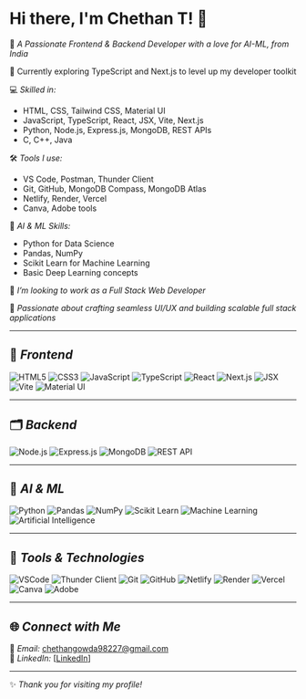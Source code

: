 # Hi there, I'm Chethan T! 👋

🚀 *A Passionate Frontend & Backend Developer with a love for AI-ML, from India*

🌱 Currently exploring TypeScript and Next.js to level up my developer toolkit

💻 *Skilled in:*
- HTML, CSS, Tailwind CSS, Material UI
- JavaScript, TypeScript, React, JSX, Vite, Next.js
- Python, Node.js, Express.js, MongoDB, REST APIs
- C, C++, Java

🛠 *Tools I use:*
- VS Code, Postman, Thunder Client
- Git, GitHub, MongoDB Compass, MongoDB Atlas
- Netlify, Render, Vercel
- Canva, Adobe tools

🧠 *AI & ML Skills:*
- Python for Data Science
- Pandas, NumPy
- Scikit Learn for Machine Learning
- Basic Deep Learning concepts

🎯 *I’m looking to work as a Full Stack Web Developer*

🎨 *Passionate about crafting seamless UI/UX and building scalable full stack applications*

---

## 🚀 *Frontend*

![HTML5](https://img.shields.io/badge/HTML5-E34F26?style=flat&logo=html5&logoColor=white)
![CSS3](https://img.shields.io/badge/CSS3-1572B6?style=flat&logo=css3&logoColor=white)
![JavaScript](https://img.shields.io/badge/JavaScript-F7DF1E?style=flat&logo=javascript&logoColor=black)
![TypeScript](https://img.shields.io/badge/TypeScript-007ACC?style=flat&logo=typescript&logoColor=white)
![React](https://img.shields.io/badge/React-61DAFB?style=flat&logo=react&logoColor=black)
![Next.js](https://img.shields.io/badge/Next.js-000000?style=flat&logo=nextdotjs&logoColor=white)
![JSX](https://img.shields.io/badge/JSX-61DAFB?style=flat&logo=react&logoColor=black)
![Vite](https://img.shields.io/badge/Vite-646CFF?style=flat&logo=vite&logoColor=white)
![Material UI](https://img.shields.io/badge/Material_UI-0081CB?style=flat&logo=mui&logoColor=white)

---

## 🗂 *Backend*

![Node.js](https://img.shields.io/badge/Node.js-339933?style=flat&logo=node.js&logoColor=white)
![Express.js](https://img.shields.io/badge/Express.js-000000?style=flat&logo=express&logoColor=white)
![MongoDB](https://img.shields.io/badge/MongoDB-47A248?style=flat&logo=mongodb&logoColor=white)
![REST API](https://img.shields.io/badge/REST%20API-FF6C37?style=flat&logo=api&logoColor=white)

---

## 🧠 *AI & ML*

![Python](https://img.shields.io/badge/Python-3776AB?style=flat&logo=python&logoColor=white)
![Pandas](https://img.shields.io/badge/Pandas-150458?style=flat&logo=pandas&logoColor=white)
![NumPy](https://img.shields.io/badge/NumPy-013243?style=flat&logo=numpy&logoColor=white)
![Scikit Learn](https://img.shields.io/badge/Scikit%20Learn-F7931E?style=flat&logo=scikit-learn&logoColor=white)
![Machine Learning](https://img.shields.io/badge/Machine%20Learning-FF6F00?style=flat)
![Artificial Intelligence](https://img.shields.io/badge/Artificial%20Intelligence-0081CB?style=flat)

---

## 🔧 *Tools & Technologies*

![VSCode](https://img.shields.io/badge/VSCode-007ACC?style=flat&logo=visual-studio-code&logoColor=white)
![Thunder Client](https://img.shields.io/badge/Thunder%20Client-000000?style=flat&logo=thunderclient&logoColor=white)
![Git](https://img.shields.io/badge/Git-F05032?style=flat&logo=git&logoColor=white)
![GitHub](https://img.shields.io/badge/GitHub-181717?style=flat&logo=github&logoColor=white)
![Netlify](https://img.shields.io/badge/Netlify-00C7B7?style=flat&logo=netlify&logoColor=white)
![Render](https://img.shields.io/badge/Render-46E3B7?style=flat&logo=render&logoColor=white)
![Vercel](https://img.shields.io/badge/Vercel-000000?style=flat&logo=vercel&logoColor=white)
![Canva](https://img.shields.io/badge/Canva-00C4CC?style=flat&logo=canva&logoColor=white)
![Adobe](https://img.shields.io/badge/Adobe-FF0000?style=flat&logo=adobe&logoColor=white)

---

## 🌐 *Connect with Me*

📧 *Email:* chethangowda98227@gmail.com  
💼 *LinkedIn:* [[LinkedIn](https://www.linkedin.com/in/chethan-t-675339251)]  

---

✨ *Thank you for visiting my profile!*

